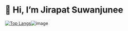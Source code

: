 # 👋 Hi, I’m Jirapat Suwanjunee

[![Top Langs](https://github-readme-stats.vercel.app/api/top-langs/?username=MyJirapat&show_icons=true&theme=radical)](https://github.com/anuraghazra/github-readme-stats)![image](https://user-images.githubusercontent.com/74519762/154845962-b1a4f01c-de70-4118-ac98-bd824d781856.png)

<!---
MyJirapat/MyJirapat is a ✨ special ✨ repository because its `README.md` (this file) appears on your GitHub profile.
You can click the Preview link to take a look at your changes.
--->
